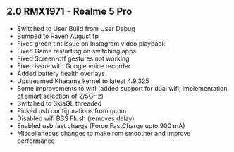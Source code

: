 ## 2.0 RMX1971 - Realme 5 Pro

- Switched to User Build from User Debug 
- Bumped to Raven August fp
- Fixed green tint issue on Instagram video playback
- Fixed Game restarting on switching apps
- Fixed Screen-off gestures not working
- Fixed issue with Google voice recorder
- Added battery health overlays
- Upstreamed Kharame kernel to latest 4.9.325
- Some improvements to wifi (added support for dual wifi, implementation of smart selection of 2/5GHz)
- Switched to SkiaGL threaded
- Picked usb configurations from qcom
- Disabled wifi BSS Flush (removes delay) 
- Enabled usb fast charge (Force FastCharge upto 900 mA) 
- Miscellaneous changes to make rom smoother and improve performance
